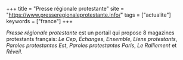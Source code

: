 +++
title = "Presse régionale protestante"
site = "https://www.presseregionaleprotestante.info/"
tags = ["actualite"]
keywords = ["france"]
+++

*Presse régionale protestante* est un portail qui propose 8 magazines protestants français: *Le Cep*, *Échanges*, *Ensemble*, *Liens protestants*, *Paroles protestantes Est*, *Paroles protestantes Paris*, *Le Ralliement* et *Réveil*.

